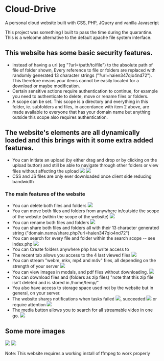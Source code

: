 # Cloud-Drive
A personal cloud website built with CSS, PHP, JQuery and vanilla Javascript

This project was something I built to pass the time during the quarantine. This is a welcome alternative to the default apache file system interface.

## This website has some basic security features.
* Instead of having a url (eg "?url=/path/to/file") to the absolute path of file of folder shown, Every reference to file or folders are replaced with randomly generated 13 character strings ("?url=haien347qio4nd72"). This therefore means your items cannot be easily located for a download or maybe modification. 
* Certain sensitive actions require authentication to continue, for example you need to authenticate to delete, move or rename files or folders.
* A scope can be set. This scope is a directory and everything in this folder, ie. subfolders and files, in accordance with item 2 above, are made available to everyone that has your domain name but anything outside this scope also requires authentication.

## The website's elements are all dynamically loaded and this brings with it some extra added features.
* You can initiate an upload (by either drag and drop or by clicking on the upload button) and still be able to navigate through other folders or view files without affecting the upload ![](Githubimages/13.png) ![](Githubimages/12.png)
* CSS and JS files are only ever downloaded once client side reducing bandwidth

### The main features of the website
* You can delete both files and folders ![](Githubimages/6.png)
* You can move both files and folders from anywhere in/outside the scope of the website (within the scope of the website) ![](Githubimages/4.png)
* You can rename both files and folders ![](Githubimages/5.png)
* You can share both files and folders all with their 13 character generated string ("domain.name/share.php?url=haien347qio4nd72")
* You can search for every file and folder within the search scope -- see index.php ![](Githubimages/14.png)
* You can Create folders anywhere php has write access to
* The recent tab allows you access to the 4 last viewed files ![](Githubimages/1.png)
* You can stream "webm, mkv, mp4 and m4v" files, all depending on the strength of your server ![](Githubimages/7.png)
* You can view images in modals, and pdf files without downloading. ![](Githubimages/8.png)
* You can download files and (folders as zip files) "note that this zip file isn't deleted and is stored in /home/temp/"
* You also have access to storage space used not by the website but in general, on your server.
* The website shares notifications when tasks failed ![](Githubimages/11.png), succeeded ![](Githubimages/10.png) or require attention ![](Githubimages/9.png)
* The media button allows you to search for all streamable video in one go. ![](Githubimages/15.png)

## Some more images
![](Githubimages/2.png) ![](Githubimages/3.png)


Note: This website requires a working install of ffmpeg to work properly
